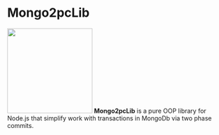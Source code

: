 # Mongo2pcLib
<img src="https://github.com/Guseyn/Mongo2pcLib/blob/master/2pclogov2.png?raw=true" width="195"> 
<b> Mongo2pcLib</b> is a pure OOP library for Node.js that simplify work with transactions in MongoDb via two phase commits.
